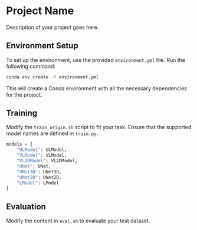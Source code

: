 # Project Name

Description of your project goes here.

## Environment Setup

To set up the environment, use the provided `environment.yml` file. Run the following command:

```bash
conda env create -f environment.yml
```
This will create a Conda environment with all the necessary dependencies for the project.

## Training

Modify the `train_origin.sh` script to fit your task.
Ensure that the supported model names are defined in `train.py`:
```python
models = {
    "ULModel": ULModel,
    "VLModel": VLModel,
    "VL2DModel": VL2DModel,
    "UNet": UNet,
    "UNet3D": UNet3D,
    "UNet2D": UNet2D,
    "LModel": LModel
}
```

## Evaluation
Modify the content in `eval.sh` to evaluate your test dataset.
